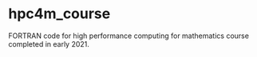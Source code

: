 # hpc4m_course
FORTRAN code for high performance computing for mathematics course completed in early 2021.
